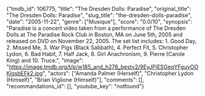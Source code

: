 {"tmdb_id": 106775, "title": "The Dresden Dolls: Paradise", "original_title": "The Dresden Dolls: Paradise", "slug_title": "the-dresden-dolls-paradise", "date": "2005-11-22", "genre": ["Musique"], "score": "0.0/10", "synopsis": "Paradise is a concert video taken from a performance of The Dresden Dolls at The Paradise Rock Club in Boston, MA on June 5th, 2005 and released on DVD on November 22, 2005. The set list includes: 1. Good Day, 2. Missed Me, 3. War Pigs (Black Sabbath), 4. Perfect Fit, 5. Christopher Lydon, 6. Bad Habit, 7. Half Jack, 8. Girl Anachronism, 9. Pierre (Carole King) and 10. Truce.", "image": "https://image.tmdb.org/t/p/w185_and_h278_bestv2/9EyJPjESGeqYFguyOOKlqsbEFk2.jpg", "actors": ["Amanda Palmer (Herself)", "Christopher Lydon (Himself)", "Brian Viglione (Himself)"], "comments": [], "recommandations_id": [], "youtube_key": "notfound"}